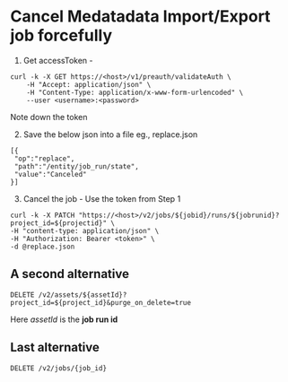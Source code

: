 # Cancel Medatadata Import/Export job forcefully



1. Get accessToken -
```
curl -k -X GET https://<host>/v1/preauth/validateAuth \
    -H "Accept: application/json" \
    -H "Content-Type: application/x-www-form-urlencoded" \
    --user <username>:<password>
```
Note down the token


2. Save the below json into a file eg., replace.json
```
[{
 "op":"replace",
 "path":"/entity/job_run/state",
 "value":"Canceled"
}]
```

3. Cancel the job - Use the token from Step 1
```
curl -k -X PATCH "https://<host>/v2/jobs/${jobid}/runs/${jobrunid}?project_id=${projectid}" \
-H "content-type: application/json" \
-H "Authorization: Bearer <token>" \
-d @replace.json
```

## A second alternative 
```
DELETE /v2/assets/${assetId}?project_id=${project_id}&purge_on_delete=true
```
Here  *assetId*  is the  **job run id**
## Last alternative 
```
DELETE /v2/jobs/{job_id}
```
